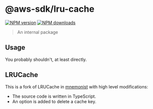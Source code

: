 # @aws-sdk/lru-cache

[![NPM version](https://img.shields.io/npm/v/@aws-sdk/lru-cache/latest.svg)](https://www.npmjs.com/package/@aws-sdk/lru-cache)
[![NPM downloads](https://img.shields.io/npm/dm/@aws-sdk/lru-cache.svg)](https://www.npmjs.com/package/@aws-sdk/lru-cache)

> An internal package

## Usage

You probably shouldn't, at least directly.

## LRUCache

This is a fork of LRUCache in [mnemonist](https://github.com/Yomguithereal/mnemonist) with high level modifications:

- The source code is written in TypeScript.
- An option is added to delete a cache key.
